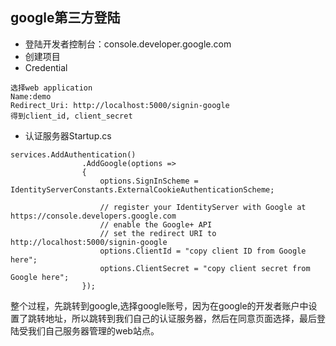 ## google第三方登陆

- 登陆开发者控制台：console.developer.google.com
- 创建项目
- Credential
```
选择web application
Name:demo
Redirect_Uri: http://localhost:5000/signin-google
得到client_id, client_secret
```
- 认证服务器Startup.cs

```
services.AddAuthentication()
                .AddGoogle(options =>
                {
                    options.SignInScheme = IdentityServerConstants.ExternalCookieAuthenticationScheme;

                    // register your IdentityServer with Google at https://console.developers.google.com
                    // enable the Google+ API
                    // set the redirect URI to http://localhost:5000/signin-google
                    options.ClientId = "copy client ID from Google here";
                    options.ClientSecret = "copy client secret from Google here";
                });
```

整个过程，先跳转到google,选择google账号，因为在google的开发者账户中设置了跳转地址，所以跳转到我们自己的认证服务器，然后在同意页面选择，最后登陆受我们自己服务器管理的web站点。

